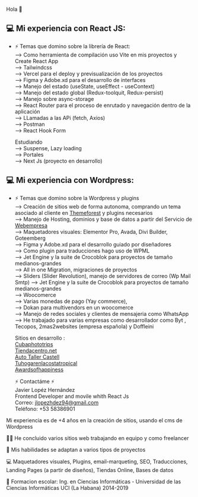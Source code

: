 Hola 👋

<h2> 💻 Mi experiencia con React JS: </h2>

- ⚡ Temas que domino sobre la librería de React:<br/> 
--> Como herramienta de compilación uso Vite en mis proyectos y Create React App<br/>
--> Tailwindcss<br/>
--> Vercel para el deploy y previsualización de los proyectos<br/>
--> Figma y Adobe.xd para el desarrollo de interfaces  <br/>
--> Manejo del estado (useState, useEffect - useContext)<br/>
--> Manejo del estado global (Redux-toolquit, Redux-persist)<br/>
--> Manejo sobre async-storage<br/>
--> React Router para el proceso de enrutado y navegación dentro de la aplicación<br/>
--> LLamadas a las APi (fetch, Axios)<br/>
--> Postman<br/>
--> React Hook Form

    Estudiando<br/>
--> Suspense, Lazy loading<br/>
--> Portales <br/>
--> Next Js (proyecto en desarrollo) 

<h2> 💻 Mi experiencia con Wordpress: </h2>

- ⚡ Temas que domino sobre la Wordpress y plugins<br/> 
--> Creación de sitios web de forma autonoma, comprando un tema asociado al cliente en <a href="https://www.themeforest.com/">Themeforest</a> y plugins necesarios<br/>
--> Manejo de Hosting, dominios y base de datos a partir del Servicio de <a href="https://www.webempresa.com/">Webempresa</a><br/>
--> Maquetadores visuales: Elementor Pro, Avada, Divi Builder, Goteemberg<br/>
--> Figma y Adobe.xd para el desarrollo guiado por diseñadores <br/>
--> Como plugin para traducciones hago uso de WPML<br/>
--> Jet Engine y la suite de Crocoblok para proyectos de tamaño medianos-grandes<br/>
--> All in one Migration, migraciones de proyectos<br/>
--> Sliders (Slider Revolution), manejo de servidores de correo (Wp Mail Smtp)
--> Jet Engine y la suite de Crocoblok para proyectos de tamaño medianos-grandes<br/>
--> Woocomerce <br/>
--> Varias monedas de pago (Yay commerce), <br/>
--> Dokan para multivendors en un woocomerce<br/>
--> Manejo de redes sociales y clientes de mensajeria como WhatsApp<br/>
--> He trabajado para varias empresas como desarrollador como Byt , Tecopos, 2mas2websites (empresa española) y Doffleini <br/>


    Sitios en desarrollo : <br>
  <a href="https://cubaphototrips.com/">Cubaphototrips</a> <br>
  <a href="https://tiendacentro.net/">Tiendacentro.net</a> <br>
  <a href="https://autotallercastell.es/">Auto Taller Castell</a> <br>
  <a href="https://www.tuhogarenlacostatropical.com/">Tuhogarenlacostatropical</a> <br>
  <a href="https://awardsofhappiness.com/">Awardsofhappiness</a>
  
  ⚡ Contactáme ⚡<br/>
Javier Lopéz Hernández<br/>
Frontend Developer and movile whith React Js<br/>
Correo: jlopezhdez94@gmail.com<br/>
Teléfono: +53 58386901

Mi experiencia es de +4 años en la creación de sitios, usando el cms de Wordpress

👨‍💻 He concluido varios sitios web trabajando en equipo y como freelancer<br/>

💯 Mis habilidades se adaptan a varios tipos de proyectos<br/>

💻 Maquetadores visuales, Plugins, email-marqueting, SEO, Traducciones, Landing Pages (a partir de diseños), Tiendas Online, Bases de datos<br/>

👯 Formacion escolar: Ing. en Ciencias Informáticas - Universidad de las Ciencias Informáticas UCI (La Habana) 2014-2019


